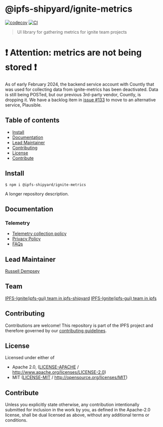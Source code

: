 # @ipfs-shipyard/ignite-metrics <!-- omit in toc -->

[![codecov](https://img.shields.io/codecov/c/github/ipfs-shipyard/ignite-metrics.svg?style=flat-square)](https://codecov.io/gh/ipfs-shipyard/ignite-metrics)
[![CI](https://img.shields.io/github/workflow/status/ipfs-shipyard/ignite-metrics/test%20&%20maybe%20release/main?style=flat-square)](https://github.com/ipfs-shipyard/ignite-metrics/actions/workflows/js-test-and-release.yml)

> UI library for gathering metrics for ignite team projects

# ❗️ Attention: metrics are not being stored ❗️ <!-- omit in toc -->
As of early February 2024, the backend service account with Countly that was used for collecting data from ignite-metrics has been deactivated.  Data is still being POSTed, but our previous 3rd-party vendor, Countly, is dropping it.  We have a backlog item in [issue #133](https://github.com/ipfs-shipyard/ignite-metrics/issues/133) to move to an alternative service, Plausible.

## Table of contents <!-- omit in toc -->

- [Install](#install)
- [Documentation](#documentation)
- [Lead Maintainer](#lead-maintainer)
- [Contributing](#contributing)
- [License](#license)
- [Contribute](#contribute)

## Install

```console
$ npm i @ipfs-shipyard/ignite-metrics
```

A longer repository description.

## Documentation

### Telemetry

- [Telemetry collection policy](./docs/telemetry/COLLECTION_POLICY.md)
- [Privacy Policy](./docs/telemetry/PRIVACY_POLICY.md)
- [FAQs](./docs/telemetry/FAQs.md)

## Lead Maintainer

[Russell Dempsey](https://github.com/SgtPooki)

## Team

[IPFS-Ignite(ipfs-gui) team in ipfs-shipyard](https://github.com/orgs/ipfs-shipyard/teams/ipfs-gui)
[IPFS-Ignite(ipfs-gui) team in ipfs](https://github.com/orgs/ipfs/teams/gui-dev)

## Contributing

Contributions are welcome! This repository is part of the IPFS project and therefore governed by our [contributing guidelines](https://github.com/ipfs/community/blob/master/CONTRIBUTING.md).

## License

Licensed under either of

- Apache 2.0, ([LICENSE-APACHE](LICENSE-APACHE) / <http://www.apache.org/licenses/LICENSE-2.0>)
- MIT ([LICENSE-MIT](LICENSE-MIT) / <http://opensource.org/licenses/MIT>)

## Contribute

Unless you explicitly state otherwise, any contribution intentionally submitted for inclusion in the work by you, as defined in the Apache-2.0 license, shall be dual licensed as above, without any additional terms or conditions.
